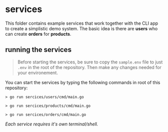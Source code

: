 # services

This folder contains example services that work together with the CLI app to create a simplistic demo system. The basic idea is there are **users** who can create **orders** for **products**. 

## running the services

>Before starting the services, be sure to copy the `sample.env` file to just `.env` in the root of the repository. Then make any changes needed for your environement.

You can start the services by typing the following commands in root of this repository:

```
> go run sercices/users/cmd/main.go
```

```
> go run sercices/products/cmd/main.go
```

```
> go run sercices/orders/cmd/main.go
```

*Each service requires it's own terminal/shell.*
